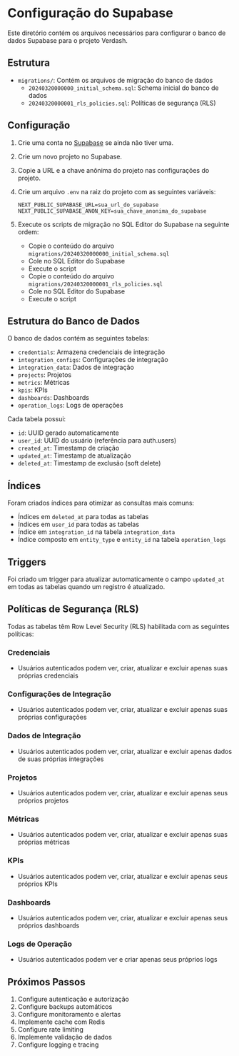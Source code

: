 # Configuração do Supabase

Este diretório contém os arquivos necessários para configurar o banco de dados Supabase para o projeto Verdash.

## Estrutura

- `migrations/`: Contém os arquivos de migração do banco de dados
  - `20240320000000_initial_schema.sql`: Schema inicial do banco de dados
  - `20240320000001_rls_policies.sql`: Políticas de segurança (RLS)

## Configuração

1. Crie uma conta no [Supabase](https://supabase.com) se ainda não tiver uma.

2. Crie um novo projeto no Supabase.

3. Copie a URL e a chave anônima do projeto nas configurações do projeto.

4. Crie um arquivo `.env` na raiz do projeto com as seguintes variáveis:
   ```
   NEXT_PUBLIC_SUPABASE_URL=sua_url_do_supabase
   NEXT_PUBLIC_SUPABASE_ANON_KEY=sua_chave_anonima_do_supabase
   ```

5. Execute os scripts de migração no SQL Editor do Supabase na seguinte ordem:
   - Copie o conteúdo do arquivo `migrations/20240320000000_initial_schema.sql`
   - Cole no SQL Editor do Supabase
   - Execute o script
   - Copie o conteúdo do arquivo `migrations/20240320000001_rls_policies.sql`
   - Cole no SQL Editor do Supabase
   - Execute o script

## Estrutura do Banco de Dados

O banco de dados contém as seguintes tabelas:

- `credentials`: Armazena credenciais de integração
- `integration_configs`: Configurações de integração
- `integration_data`: Dados de integração
- `projects`: Projetos
- `metrics`: Métricas
- `kpis`: KPIs
- `dashboards`: Dashboards
- `operation_logs`: Logs de operações

Cada tabela possui:
- `id`: UUID gerado automaticamente
- `user_id`: UUID do usuário (referência para auth.users)
- `created_at`: Timestamp de criação
- `updated_at`: Timestamp de atualização
- `deleted_at`: Timestamp de exclusão (soft delete)

## Índices

Foram criados índices para otimizar as consultas mais comuns:
- Índices em `deleted_at` para todas as tabelas
- Índices em `user_id` para todas as tabelas
- Índice em `integration_id` na tabela `integration_data`
- Índice composto em `entity_type` e `entity_id` na tabela `operation_logs`

## Triggers

Foi criado um trigger para atualizar automaticamente o campo `updated_at` em todas as tabelas quando um registro é atualizado.

## Políticas de Segurança (RLS)

Todas as tabelas têm Row Level Security (RLS) habilitada com as seguintes políticas:

### Credenciais
- Usuários autenticados podem ver, criar, atualizar e excluir apenas suas próprias credenciais

### Configurações de Integração
- Usuários autenticados podem ver, criar, atualizar e excluir apenas suas próprias configurações

### Dados de Integração
- Usuários autenticados podem ver, criar, atualizar e excluir apenas dados de suas próprias integrações

### Projetos
- Usuários autenticados podem ver, criar, atualizar e excluir apenas seus próprios projetos

### Métricas
- Usuários autenticados podem ver, criar, atualizar e excluir apenas suas próprias métricas

### KPIs
- Usuários autenticados podem ver, criar, atualizar e excluir apenas seus próprios KPIs

### Dashboards
- Usuários autenticados podem ver, criar, atualizar e excluir apenas seus próprios dashboards

### Logs de Operação
- Usuários autenticados podem ver e criar apenas seus próprios logs

## Próximos Passos

1. Configure autenticação e autorização
2. Configure backups automáticos
3. Configure monitoramento e alertas
4. Implemente cache com Redis
5. Configure rate limiting
6. Implemente validação de dados
7. Configure logging e tracing 